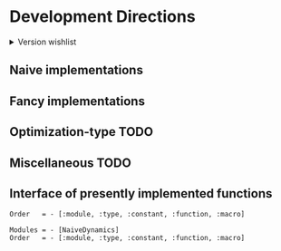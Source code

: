# Development Directions

<details>
   <summary>Version wishlist</summary>
    ## Roadmap
    ### Version 0.00.1
    - [x] System instantiation for a generic method and object
    - [x] Generic methods, structures, and types to establish an architecture --grtting there
    - [x] Separated Testing module
    - [x] Generation of a simulation system from generic generator functions
    - [x] Generic simulation
    - [x] Profiling of a generic simulation and the MDInput?
    - [x] Invert generate_object and collect_objects to reduce allocations and prevent having to write messy ass logic that collates elements of object into vectors of object_collection
    - [x] Lewrn how to initialize objectCollections in 1 step where they are initialized  and the method of filling is dependent on the type of object, not the collection.
    - [x] I think maybe i should not break out the logic for generateposition from collect_objects because doing so might be annoying?
    - [x] Threads.@spawn velocityfill position fill ---- that's excessive, no
    - [x] Get rid of GenericCollector, toss it into the GenericSystem? No, it's just an initialization. But can pull the initial number of atoms from MDInput


    ### Version 0.00.2
    - [x] From initialization of a genericObjectCollection, or the function call of a simulation, generate a pairlist of every unique pair. Hoepfully design this function to be extensible to any number of unique groupings, rather than only pairs -- yes but only with a library
    - [x] Vectorize unique pairs, just for shits, giggles,  and curiosity testing? --- no, julian for loops may be faster than vectorized process
    - [x] Refactor of GenericObjectCollection and functions to be a single array filled with typed arrays as fields, rather than an object with several attached arrays, so more continuity in data --- no, StructArrays.jl doesnt work or doesnt make sense to me
    - [x] Following GOC Refactor,  consider if math should be done on the arrays of GenericObjectCollection, or if the values at start should be copied to smaller arrays that contain only the details pertinent to a given calculation. For now, i think no. It shouldnt be too much of a fuss to create a memory minimal version later, one that copies and cuts out unrelevant information for the sake of parallelization
    - [x] Use DataFrames or another package (https://discourse.julialang.org/t/matrix-column-row-labelling/84064/3) for the purpose of assigning labels to the arrays of ObJectCollection, so that code can either call the right subfield by name or by index, rather than index alone and depending on the user to intuit the right name
    - [x] (Get the docs working)
    - [] (Get test coverage working and automated with each commit)
    - [x] Get a commentaries/notes doc going in the docs pages. Maybe blog style
    - [x] Microbenchmarking of the old genericobjectvollection vs the dataframe one and whether simulate! needs to have the coords and vectors extracted out of it
    - [x] Implementstion of a lennard jones potential for generi. Particles
    - [x] In simulate!, before the step iterator, we need a section to precalculate values and initialize vectors ---- ??, they are already initialized, weirdo
    - [x] To gnericobjectcolelction add radius vector, potential, force
    - [x] NaivePairlist algorithm
    - [x] Modify the nested logger function by passing it each local variable that it needs to use
    - [x] Add a pruner to positions for ones too close at initialization
    - [x] Make the pruner time stable
    - [x] Set makie work craft into its own module so we dont ask the guthub action to precompile NaiveDynamics when it doesnt have a visualization routine
    - [] Why does ci.yml exist? What does it aim to do?
    - [x] Change ci.yml to avoid indicating OS interoperability
    - [] Cutdown on the slop in Simulator
    - [] develop independent methods for MVec  until and unless nonindexable SVec's start winning
    - [] improve naming for Vec3D and Stat(ic)?Vec3D
    - [] NaiveLennardJones based on MVec
    - [] NaiveCoulomb based on MVec
    - [] Naive bonding groups
    - [] Naive Logging and CSV block-streaming with MVec 


    ### Version 0.00.3
    - [] GLMakie integration and MP4 deliverable for data analysis
    - [] Improve design of the Logger to be compatible with makie
    - [] Add ElectronDisplays and configure to display plots in their own window
    - [x] Github work flow for a private uhh workspace
    - [x] Github based integrations of the code at start and endpoints
    - [] Figure out how to start getting test coverage and using formal unit testing procedures
    - [] Wrap custome types in functions so that a user can call a function and assign labeled arguments (eg "duration=10"), rather than having nameless and ordered fields
    - [] (These wrapper functions may also contain side logic for checking inputs are correct as well as the actual logic to be done on the particular system, as shown in Molly.setup)
    - [] Output logfile with modification of the set up routine to allow the user to add in a place and a type of output, but defaulting to a generic
    - [x] Random generation for each component. Check that this works
    - [] Aqua.jl
    - [] Consider putting in architecture to read data from input files so we can test coverage with fixed values and analyze for changes with feature development.
    - [] add several Naive implementations
    - [] For instance, sigma6th and sigma12 should be calculated prior to simulation for each unique radius of objects in our objectcollection --- lord willing the compiler will do this at compile time, but i trust nothing and no one.
    - [] check the naive unique pairs function for correctness. I was kinda just throwing stuff at a wall to see if it worked


    ### Version 0.00.4
    - [x] Construction of a solid wall that inverts the velocity term of any particle with a >= value as the wall
    - [] Research how boundary conditions are set so as to avoid assessing the value of every particle to see if it exists in the box or not at each time step
    - [] optimize naive implementations so that they dont endlessly allocate temporary values and obtain pre-allocated overwrite spaces prior to entering the for-each-step loop
    - [] maybe even create a few fancy implementations 
    - [] integrate tree based neighbor finding

    ### Version 0.00.5
    - [] Momentum calculations for particles of a selectable and variable radius radius so they bounce against each other for Newtonian-based simulation
    - [] Makie rendering / Refactor Makie extension to depict the variable radii of the particles
    - [] Measure energy conservation, explore how it evolves
    - [] Analyze how to improve the oneloop simulation, write-up in devdiary, investigate why allocation crazy
    - [] By lazyarrays?
    - [] By ArrayFire, non julian kernel abstraction library?
    - [] By replacing GenericObjColl with a vector of Tuples that contain alll of the information? Maintain broadcasting functionality by a vector of tuples of numbers, M/SVectors of numbers, and strings
    Version

    ### Version 0.01
    - [x] Changename from NaiveMD to NaiveDynamics
    - [] System initialization from an input file, from a hand constructed input
    - [] Definition of a simple particle
    - [x] Velocity verlet-based calcuation of stepwise forces, velocities, and positions
    - [x] Modeling of spheroids with a lennard jones potential
    - [] Logging of velocity and position (and any other dynamic property) at a selectable interval
    - [] Particle in a well simulation where the box does something based on the particles being equal or less than a constant distance too close to the wall
    - [] Render spheres bouncing against each other in a prism

    ### Version 0.02
    - [] Naive construction of required and assumed unit definitions or importation of unitful.jl for Atom and AtomCollection
    - []
</details>

## Naive implementations

## Fancy implementations

## Optimization-type TODO

## Miscellaneous TODO



## Interface of presently implemented functions
```@index
Order   = - [:module, :type, :constant, :function, :macro]
```

```@autodocs
Modules = - [NaiveDynamics]
Order   = - [:module, :type, :constant, :function, :macro]
```